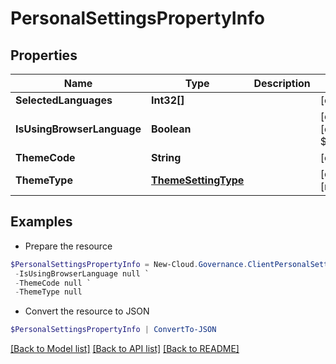 # PersonalSettingsPropertyInfo
## Properties

Name | Type | Description | Notes
------------ | ------------- | ------------- | -------------
**SelectedLanguages** | **Int32[]** |  | [optional] 
**IsUsingBrowserLanguage** | **Boolean** |  | [optional] [default to $false]
**ThemeCode** | **String** |  | [optional] 
**ThemeType** | [**ThemeSettingType**](ThemeSettingType.md) |  | [optional] [readonly] 

## Examples

- Prepare the resource
```powershell
$PersonalSettingsPropertyInfo = New-Cloud.Governance.ClientPersonalSettingsPropertyInfo  -SelectedLanguages null `
 -IsUsingBrowserLanguage null `
 -ThemeCode null `
 -ThemeType null
```

- Convert the resource to JSON
```powershell
$PersonalSettingsPropertyInfo | ConvertTo-JSON
```

[[Back to Model list]](../README.md#documentation-for-models) [[Back to API list]](../README.md#documentation-for-api-endpoints) [[Back to README]](../README.md)

